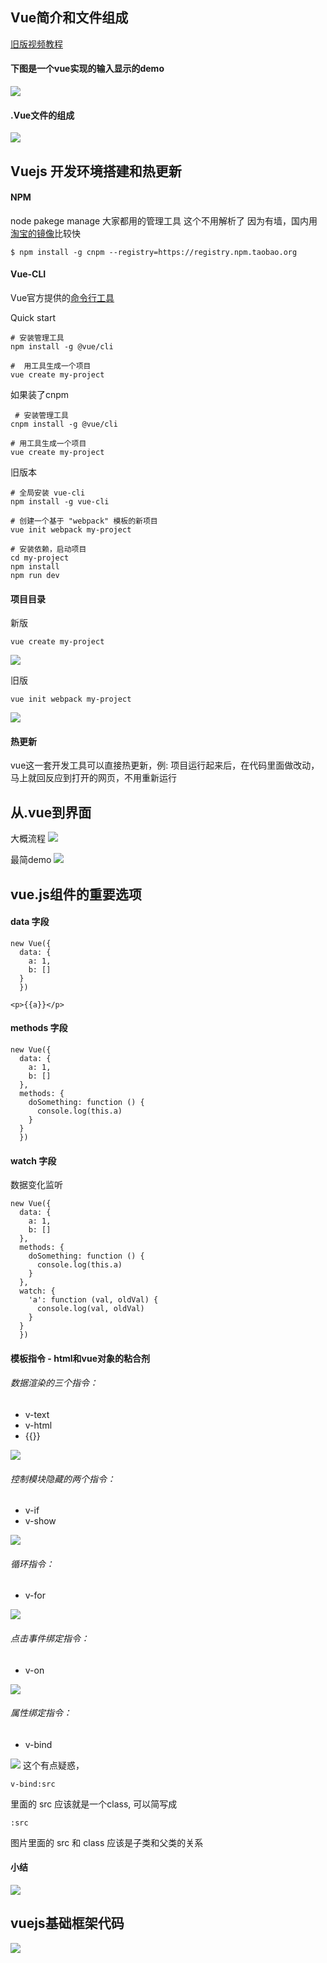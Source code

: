 ##  Vue简介和文件组成
[旧版视频教程](https://www.imooc.com/video/12299)
#### 下图是一个vue实现的输入显示的demo
![](image/10秒理解vue.png)

#### .Vue文件的组成
![](image/Vue的一个组件.png)

## Vuejs 开发环境搭建和热更新

#### NPM
node pakege manage
大家都用的管理工具 这个不用解析了
因为有墙，国内用[淘宝的镜像](http://npm.taobao.org/)比较快

```
$ npm install -g cnpm --registry=https://registry.npm.taobao.org
```

#### Vue-CLI
Vue官方提供的[命令行工具](https://github.com/vuejs/vue-cli/)

Quick start
```
# 安装管理工具
npm install -g @vue/cli  

#  用工具生成一个项目
vue create my-project    
```

如果装了cnpm
```
 # 安装管理工具
cnpm install -g @vue/cli

# 用工具生成一个项目
vue create my-project   
```

旧版本
```
# 全局安装 vue-cli
npm install -g vue-cli

# 创建一个基于 "webpack" 模板的新项目
vue init webpack my-project

# 安装依赖，启动项目
cd my-project
npm install
npm run dev
```
#### 项目目录
新版
```
vue create my-project   
```
![](image/vue项目目录.png)

旧版
```
vue init webpack my-project
```
![](image/旧版vue项目目录.png)

#### 热更新
vue这一套开发工具可以直接热更新，例:
项目运行起来后，在代码里面做改动，马上就回反应到打开的网页，不用重新运行

## 从.vue到界面
大概流程
![](image/vue生成页面的原理流程.png)


最简demo
![](image/vue最基础的demo.png)

## vue.js组件的重要选项
#### data 字段
```
new Vue({
  data: {
    a: 1,
    b: []
  }
  })
```

```
<p>{{a}}</p>
```

#### methods 字段
```
new Vue({
  data: {
    a: 1,
    b: []
  },
  methods: {
    doSomething: function () {
      console.log(this.a)
    }
  }
  })
```

#### watch 字段
数据变化监听
```
new Vue({
  data: {
    a: 1,
    b: []
  },
  methods: {
    doSomething: function () {
      console.log(this.a)
    }
  },
  watch: {
    'a': function (val, oldVal) {
      console.log(val, oldVal)
    }
  }
  })
```

#### 模板指令 - html和vue对象的粘合剂
###### 数据渲染的三个指令：
* v-text
* v-html
* {{}}

![](image/模板指令.png)


###### 控制模块隐藏的两个指令：
* v-if
* v-show

![](image/模板指令_控制模块隐藏.png)

###### 循环指令：
* v-for

![](image/模板指令_循环.png)

###### 点击事件绑定指令：
* v-on

![](image/模板指令_点击事件绑定.png)

###### 属性绑定指令：
* v-bind

![](image/模板指令_属性绑定.png)
这个有点疑惑，
```
v-bind:src
```
  里面的 src 应该就是一个class,
可以简写成
```
:src
```
图片里面的 src 和 class 应该是子类和父类的关系


#### 小结

![](image/vue组件的重要选项的小结.png)

## vuejs基础框架代码
![](image/vue基础代码框架.png)
